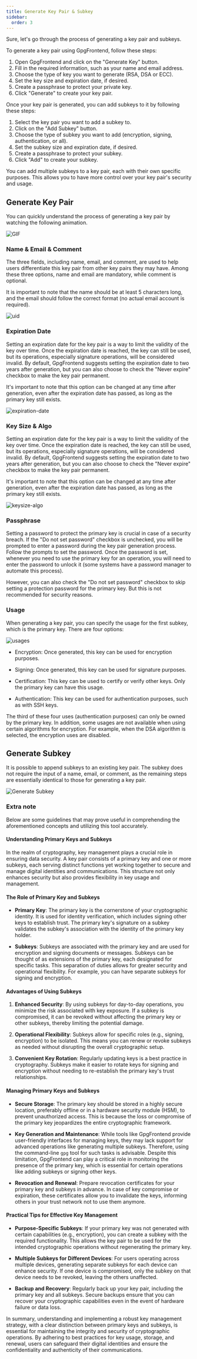 ```yaml
---
title: Generate Key Pair & Subkey
sidebar:
  order: 3
---
```


Sure, let's go through the process of generating a key pair and subkeys.

To generate a key pair using GpgFrontend, follow these steps:

1. Open GpgFrontend and click on the "Generate Key" button.
2. Fill in the required information, such as your name and email address.
3. Choose the type of key you want to generate (RSA, DSA or ECC).
4. Set the key size and expiration date, if desired.
5. Create a passphrase to protect your private key.
6. Click "Generate" to create your key pair.

Once your key pair is generated, you can add subkeys to it by following these
steps:

1. Select the key pair you want to add a subkey to.
2. Click on the "Add Subkey" button.
3. Choose the type of subkey you want to add (encryption, signing,
   authentication, or all).
4. Set the subkey size and expiration date, if desired.
5. Create a passphrase to protect your subkey.
6. Click "Add" to create your subkey.

You can add multiple subkeys to a key pair, each with their own specific
purposes. This allows you to have more control over your key pair's security and
usage.

## Generate Key Pair

You can quickly understand the process of generating a key pair by watching the
following animation.

![GIF](https://image.cdn.bktus.com/i/2023/11/16/711f0379-eea6-ee25-2072-8e77d07d2ad5.gif)

### Name & Email & Comment

The three fields, including name, email, and comment, are used to help users
differentiate this key pair from other key pairs they may have. Among these
three options, name and email are mandatory, while comment is optional.

It is important to note that the name should be at least 5 characters long, and
the email should follow the correct format (no actual email account is
required).

![uid](https://image.cdn.bktus.com/i/2023/11/16/3ad515e0-6d9e-6507-552c-55101da16836.webp)

### Expiration Date

Setting an expiration date for the key pair is a way to limit the validity of
the key over time. Once the expiration date is reached, the key can still be
used, but its operations, especially signature operations, will be considered
invalid. By default, GpgFrontend suggests setting the expiration date to two
years after generation, but you can also choose to check the "Never expire"
checkbox to make the key pair permanent.

It's important to note that this option can be changed at any time after
generation, even after the expiration date has passed, as long as the primary
key still exists.

![expiration-date](https://image.cdn.bktus.com/i/2023/11/16/ce9b446d-a7a0-2944-b8e4-3517c0d3a861.webp)

### Key Size & Algo

Setting an expiration date for the key pair is a way to limit the validity of
the key over time. Once the expiration date is reached, the key can still be
used, but its operations, especially signature operations, will be considered
invalid. By default, GpgFrontend suggests setting the expiration date to two
years after generation, but you can also choose to check the "Never expire"
checkbox to make the key pair permanent.

It's important to note that this option can be changed at any time after
generation, even after the expiration date has passed, as long as the primary
key still exists.

![keysize-algo](https://image.cdn.bktus.com/i/2023/11/16/4ce5ecfa-7ad0-7a81-cbe1-2ea93f7872ea.webp)

### Passphrase

Setting a password to protect the primary key is crucial in case of a security
breach. If the "Do not set password" checkbox is unchecked, you will be prompted
to enter a password during the key pair generation process. Follow the prompts
to set the password. Once the password is set, whenever you need to use the
primary key for an operation, you will need to enter the password to unlock it
(some systems have a password manager to automate this process).

However, you can also check the "Do not set password" checkbox to skip setting a
protection password for the primary key. But this is not recommended for security reasons.

### Usage

When generating a key pair, you can specify the usage for the first subkey,
which is the primary key. There are four options:

![usages](https://image.cdn.bktus.com/i/2023/11/16/f9bae59d-9181-2cb8-53a6-b51c0698c613.webp)

- Encryption: Once generated, this key can be used for encryption purposes.

- Signing: Once generated, this key can be used for signature purposes.

- Certification: This key can be used to certify or verify other keys. Only the
  primary key can have this usage.

- Authentication: This key can be used for authentication purposes, such as with
  SSH keys.

The third of these four uses (authentication purposes) can only be owned by the
primary key. In addition, some usages are not available when using certain
algorithms for encryption. For example, when the DSA algorithm is selected, the
encryption uses are disabled.

## Generate Subkey

It is possible to append subkeys to an existing key pair. The subkey does not
require the input of a name, email, or comment, as the remaining steps are
essentially identical to those for generating a key pair.

![Generate Subkey](https://image.cdn.bktus.com/i/2023/11/16/4871ee77-5da5-5473-a2be-2d9c29d6b842.gif)

### Extra note

Below are some guidelines that may prove useful in comprehending the
aforementioned concepts and utilizing this tool accurately.

#### Understanding Primary Keys and Subkeys

In the realm of cryptography, key management plays a crucial role in ensuring
data security. A key pair consists of a primary key and one or more subkeys,
each serving distinct functions yet working together to secure and manage
digital identities and communications. This structure not only enhances security
but also provides flexibility in key usage and management.

#### The Role of Primary Key and Subkeys

- **Primary Key**: The primary key is the cornerstone of your cryptographic
  identity. It is used for identity verification, which includes signing other
  keys to establish trust. The primary key's signature on a subkey validates the
  subkey's association with the identity of the primary key holder.

- **Subkeys**: Subkeys are associated with the primary key and are used for
  encryption and signing documents or messages. Subkeys can be thought of as
  extensions of the primary key, each designated for specific tasks. This
  separation of duties allows for greater security and operational flexibility.
  For example, you can have separate subkeys for signing and encryption.

#### Advantages of Using Subkeys

1. **Enhanced Security**: By using subkeys for day-to-day operations, you
   minimize the risk associated with key exposure. If a subkey is compromised,
   it can be revoked without affecting the primary key or other subkeys, thereby
   limiting the potential damage.

2. **Operational Flexibility**: Subkeys allow for specific roles (e.g., signing,
   encryption) to be isolated. This means you can renew or revoke subkeys as
   needed without disrupting the overall cryptographic setup.

3. **Convenient Key Rotation**: Regularly updating keys is a best practice in
   cryptography. Subkeys make it easier to rotate keys for signing and
   encryption without needing to re-establish the primary key's trust
   relationships.

#### Managing Primary Keys and Subkeys

- **Secure Storage**: The primary key should be stored in a highly secure
  location, preferably offline or in a hardware security module (HSM), to
  prevent unauthorized access. This is because the loss or compromise of the
  primary key jeopardizes the entire cryptographic framework.

- **Key Generation and Maintenance**: While tools like GpgFrontend provide
  user-friendly interfaces for managing keys, they may lack support for advanced
  operations like generating multiple subkeys. Therefore, using the command-line
  `gpg` tool for such tasks is advisable. Despite this limitation, GpgFrontend
  can play a critical role in monitoring the presence of the primary key, which
  is essential for certain operations like adding subkeys or signing other keys.

- **Revocation and Renewal**: Prepare revocation certificates for your primary
  key and subkeys in advance. In case of key compromise or expiration, these
  certificates allow you to invalidate the keys, informing others in your trust
  network not to use them anymore.

#### Practical Tips for Effective Key Management

- **Purpose-Specific Subkeys**: If your primary key was not generated with
  certain capabilities (e.g., encryption), you can create a subkey with the
  required functionality. This allows the key pair to be used for the intended
  cryptographic operations without regenerating the primary key.

- **Multiple Subkeys for Different Devices**: For users operating across
  multiple devices, generating separate subkeys for each device can enhance
  security. If one device is compromised, only the subkey on that device needs
  to be revoked, leaving the others unaffected.

- **Backup and Recovery**: Regularly back up your key pair, including the
  primary key and all subkeys. Secure backups ensure that you can recover your
  cryptographic capabilities even in the event of hardware failure or data loss.

In summary, understanding and implementing a robust key management strategy,
with a clear distinction between primary keys and subkeys, is essential for
maintaining the integrity and security of cryptographic operations. By adhering
to best practices for key usage, storage, and renewal, users can safeguard their
digital identities and ensure the confidentiality and authenticity of their
communications.
